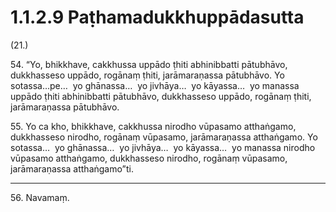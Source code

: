 

# 1.1.2.9 Paṭhamadukkhuppādasutta





(21.)

54\. “Yo, bhikkhave, cakkhussa uppādo ṭhiti abhinibbatti pātubhāvo, dukkhasseso uppādo, rogānaṃ ṭhiti, jarāmaraṇassa pātubhāvo. Yo sotassa…pe…  yo ghānassa…  yo jivhāya…  yo kāyassa…  yo manassa uppādo ṭhiti abhinibbatti pātubhāvo, dukkhasseso uppādo, rogānaṃ ṭhiti, jarāmaraṇassa pātubhāvo.

55\. Yo ca kho, bhikkhave, cakkhussa nirodho vūpasamo atthaṅgamo, dukkhasseso nirodho, rogānaṃ vūpasamo, jarāmaraṇassa atthaṅgamo. Yo sotassa…  yo ghānassa…  yo jivhāya…  yo kāyassa…  yo manassa nirodho vūpasamo atthaṅgamo, dukkhasseso nirodho, rogānaṃ vūpasamo, jarāmaraṇassa atthaṅgamo”ti.

---

56\. Navamaṃ.





